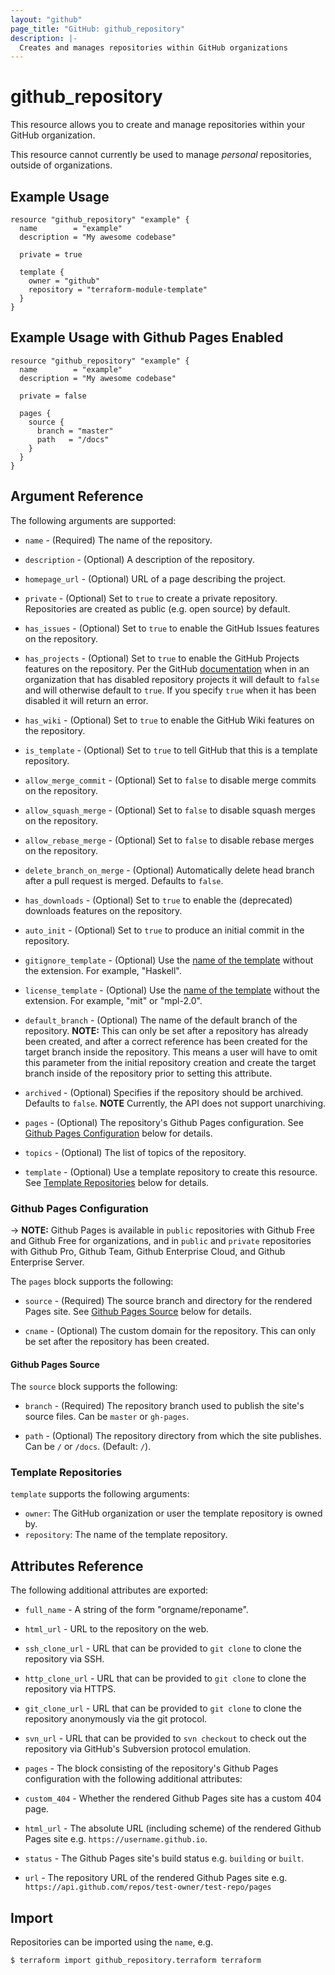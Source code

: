 ```yaml
---
layout: "github"
page_title: "GitHub: github_repository"
description: |-
  Creates and manages repositories within GitHub organizations
---
```


# github_repository

This resource allows you to create and manage repositories within your
GitHub organization.

This resource cannot currently be used to manage *personal* repositories,
outside of organizations.

## Example Usage

```hcl
resource "github_repository" "example" {
  name        = "example"
  description = "My awesome codebase"

  private = true

  template {
    owner = "github"
    repository = "terraform-module-template"
  }
}
```

## Example Usage with Github Pages Enabled

```hcl
resource "github_repository" "example" {
  name        = "example"
  description = "My awesome codebase"

  private = false

  pages {
    source {
      branch = "master"
      path   = "/docs"
    }
  }
}
```

## Argument Reference

The following arguments are supported:

* `name` - (Required) The name of the repository.

* `description` - (Optional) A description of the repository.

* `homepage_url` - (Optional) URL of a page describing the project.

* `private` - (Optional) Set to `true` to create a private repository.
  Repositories are created as public (e.g. open source) by default.

* `has_issues` - (Optional) Set to `true` to enable the GitHub Issues features
  on the repository.

* `has_projects` - (Optional) Set to `true` to enable the GitHub Projects features on the repository. Per the GitHub [documentation](https://developer.github.com/v3/repos/#create) when in an organization that has disabled repository projects it will default to `false` and will otherwise default to `true`. If you specify `true` when it has been disabled it will return an error.

* `has_wiki` - (Optional) Set to `true` to enable the GitHub Wiki features on
  the repository.
  
* `is_template` - (Optional) Set to `true` to tell GitHub that this is a template repository.

* `allow_merge_commit` - (Optional) Set to `false` to disable merge commits on the repository.

* `allow_squash_merge` - (Optional) Set to `false` to disable squash merges on the repository.

* `allow_rebase_merge` - (Optional) Set to `false` to disable rebase merges on the repository.

* `delete_branch_on_merge` - (Optional) Automatically delete head branch after a pull request is merged. Defaults to `false`.

* `has_downloads` - (Optional) Set to `true` to enable the (deprecated) downloads features on the repository.

* `auto_init` - (Optional) Set to `true` to produce an initial commit in the repository.

* `gitignore_template` - (Optional) Use the [name of the template](https://github.com/github/gitignore) without the extension. For example, "Haskell".

* `license_template` - (Optional) Use the [name of the template](https://github.com/github/choosealicense.com/tree/gh-pages/_licenses) without the extension. For example, "mit" or "mpl-2.0".

* `default_branch` - (Optional) The name of the default branch of the repository. **NOTE:** This can only be set after a repository has already been created,
and after a correct reference has been created for the target branch inside the repository. This means a user will have to omit this parameter from the
initial repository creation and create the target branch inside of the repository prior to setting this attribute.

* `archived` - (Optional) Specifies if the repository should be archived. Defaults to `false`. **NOTE** Currently, the API does not support unarchiving.

* `pages` - (Optional) The repository's Github Pages configuration. See [Github Pages Configuration](#github-pages-configuration) below for details.

* `topics` - (Optional) The list of topics of the repository.

* `template` - (Optional) Use a template repository to create this resource. See [Template Repositories](#template-repositories) below for details.

### Github Pages Configuration 
-> **NOTE:** Github Pages is available in `public` repositories with Github Free and Github Free for organizations, and in `public` and `private` repositories with Github Pro, Github Team, Github Enterprise Cloud, and Github Enterprise Server. 

The `pages` block supports the following:

* `source` - (Required) The source branch and directory for the rendered Pages site. See [Github Pages Source](#github-pages-source) below for details.

* `cname` - (Optional) The custom domain for the repository. This can only be set after the repository has been created.

#### Github Pages Source ####

The `source` block supports the following:

* `branch` - (Required) The repository branch used to publish the site's source files. Can be `master` or `gh-pages`.

* `path` - (Optional) The repository directory from which the site publishes. Can be `/` or `/docs`. (Default: `/`). 

### Template Repositories

`template` supports the following arguments:

* `owner`: The GitHub organization or user the template repository is owned by.
* `repository`: The name of the template repository.

## Attributes Reference

The following additional attributes are exported:

* `full_name` - A string of the form "orgname/reponame".

* `html_url` - URL to the repository on the web.

* `ssh_clone_url` - URL that can be provided to `git clone` to clone the repository via SSH.

* `http_clone_url` - URL that can be provided to `git clone` to clone the repository via HTTPS.

* `git_clone_url` - URL that can be provided to `git clone` to clone the repository anonymously via the git protocol.

* `svn_url` - URL that can be provided to `svn checkout` to check out the repository via GitHub's Subversion protocol emulation.

* `pages` - The block consisting of the repository's Github Pages configuration with the following additional attributes:
 * `custom_404` - Whether the rendered Github Pages site has a custom 404 page.
 * `html_url` - The absolute URL (including scheme) of the rendered Github Pages site e.g. `https://username.github.io`.
 * `status` - The Github Pages site's build status e.g. `building` or `built`.
 * `url` - The repository URL of the rendered Github Pages site e.g. `https://api.github.com/repos/test-owner/test-repo/pages`

## Import

Repositories can be imported using the `name`, e.g.

```
$ terraform import github_repository.terraform terraform
```

